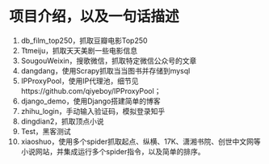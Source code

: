# 项目介绍，以及一句话描述
1. db_film_top250，抓取豆瓣电影Top250
2. Ttmeiju，抓取天天美剧一些电影信息
3. SougouWeixin，搜歌微信，抓取特定微信公众号的文章
4. dangdang，使用Scrapy抓取当当图书并存储到mysql
5. IPProxyPool，使用IP代理池，细节见https://github.com/qiyeboy/IPProxyPool；
6. django_demo，使用Django搭建简单的博客
7. zhihu_login，手动输入验证码，模拟登录知乎
8. dingdian2，抓取顶点小说
9. Test，黑客测试
10. xiaoshuo，使用多个spider抓取起点、纵横、17K、潇湘书院、创世中文网等小说网站，并集成运行多个spider指令，以及简单的排序。
